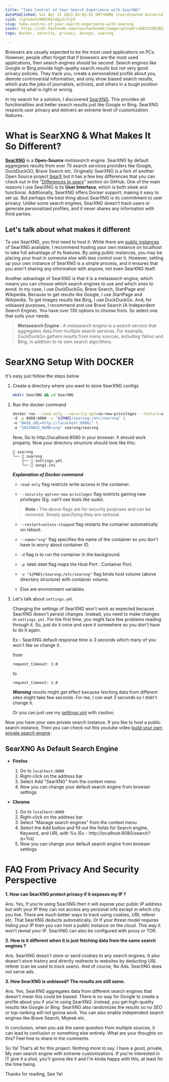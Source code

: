 ```yaml
---
title: "Take Control of Your Search Experience with SearXNG"
datePublished: Sat Apr 22 2023 03:02:52 GMT+0000 (Coordinated Universal Time)
cuid: clgreaw3c00010al4gy2c7uj0
slug: take-control-of-your-search-experience-with-searxng
cover: https://cdn.hashnode.com/res/hashnode/image/upload/v1682133028522/1e3c1886-1420-49da-9604-b9acc771610b.png
tags: docker, security, privacy, devops, searxng

---
```


Browsers are usually expected to be the most used applications on PCs. However, people often forget that if browsers are the most used applications, then search engines should be second. Search engines like Google or Bing provide high-quality search results but not very good privacy policies. They track you, create a personalized profile about you, demote controversial information, and only show biased search results, which puts the jobs of journalists, activists, and others in a tough position regarding what is right or wrong.

In my search for a solution, I discovered [SearXNG](https://docs.searxng.org/). This provides all functionalities and better search results just like Google or Bing. SearXNG respects user privacy and delivers an extreme level of customization features.

# What is SearXNG & What Makes It So Different?
**[SearXNG](https://docs.searxng.org/)** is a **Open-Source** *metasearch* engine. SearXNG by default aggregates results from over 70 search services providers like Google, DuckDuckGO, Brave Search etc. Originally SearXNG is a fork of another Open Source project [SearX](https://searx.github.io/searx/) but it has a few key differences that you can check out in the "[Differences to searx](https://searx.github.io/searx/)" section on GitHub. One of the main reasons I use SearXNG is its **User Interface**, which is both sleek and functional. Additionally, SearXNG offers Docker support, making it easy to set up. But perhaps the best thing about SearXNG is its commitment to user privacy. Unlike some search engines, SearXNG doesn't track users or generate personalized profiles, and it never shares any information with third parties.

## Let's talk about what makes it different
To use SearXNG, you first need to host it. While there are [public instances](https://searx.space/) of SearXNG available, I recommend hosting your own instance on localhost to take full advantage of its features. By using public instances, you may be placing your trust in someone else with less control over it. However, setting up your own instance of SearXNG is a simple process, and it ensures that you aren't sharing any information with anyone, not even SearXNG itself.

Another advantage of SearXNG is that it is a metasearch engine, which means you can choose which search engines to use and which ones to avoid. In my case, I use DuckDuckGo, Brave Search, StartPage and Wikipedia. Because to get results like Google, I use StartPage and Wikipedia. To get Images results like Bing, I use DuckDuckGo. And, for unbiased purposes, I recommend and use Brave Search (A Independent Search Engine). You have over 130 options to choose from. So select one that suits your needs.

> **Metasearch Engine** : A metasearch engine is a search service that aggregates data from multiple search services. For example, DuckDuckGo gathers results from many sources, including Yahoo and Bing, in addition to its own search algorithms.

# SearXNG Setup With DOCKER
It's easy just follow the steps below

1. Create a directory where you want to store SearXNG configs

    ```bash
    mkdir SearXNG && cd SearXNG
    ```

2. Run the docker command

    ```bash
    docker run --read-only --security-opt=no-new-privileges --restart=unless-stopped --name="xng" \
    -d -p 8080:8080 -v "${PWD}/searxng:/etc/searxng" \
    -e "BASE_URL=http://localhost:8080/" \
    -e "INSTANCE_NAME=xng" searxng/searxng
    ```

    Now, Go to http://localhost:8080 in your browser. It should work properly. Now your directory structure should look like this:

    ```
     searxng
    └──  searxng
        ├──  settings.yml
        └──  uwsgi.ini
    ```

    ***Explanation of Docker command***

    - `read-only` flag restricts write access in the container.
    
    - `--security-opt=no-new-privileges` flag restricts gaining new privileges (Eg. can't use tools like sudo).

    > **Note :**  The above flags are for security purposes and can be removed. Simply specifying they are optional.

    - `--restart=unless-stopped` flag restarts the container automatically on reboot.

    - `--name="xng"` flag specifies the name of the container so you don't have to worry about container ID.

    - `-d` flag is to run the container in the background.

    - `-p 8080:8080` flag maps the Host Port : Container Port.

    - `-v "${PWD}/searxng:/etc/searxng"` flag binds host volume (above directory structure) with container volume.

    - Else are environment variables.

3. Let's talk about `settings.yml`

   Changing the settings of SearXNG won't work as expected because SearXNG doesn't persist changes. Instead, you need to make changes in `settings.yml`. For the first time, you might face few problems reading through it. So, just do it once and save it somewhere so you don't have to do it again.

    Ex - SearXNG default response time is 3 seconds which many of you won't like so change it.

	from

    ```
    request_timeout: 3.0
    ```

    to 

    ```
    request_timeout: 1.0
    ```

    ***Warning*** results might get effect because fetching data from different sites might take few seconds. For me, I can wait 3 seconds so I didn't change it.

    Or you can just use my [settings.yml](https://raw.githubusercontent.com/FlareXes/dotfiles/main/searxng/searxng/settings.yml) with caution.

Now you have your own private search instance. If you like to host a public search instance, Then you can check out this youtube video [build your own private search engine](https://www.youtube.com/watch?v=ifT6npY39Dw).

## SearXNG As Default Search Engine

- **Firefox**
    1. Go to `localhost:8080`
    2. Right-click on the address bar
    3. Select Add "SearXNG" from the context menu
    4. Now you can change your default search engine from browser settings

- **Chrome**
    1. Go to `localhost:8080`
    2. Right-click on the address bar
    3. Select "Manage search engines" from the context menu
    4. Select the Add button and fill out the fields for Search engine, Keyword, and URL with %s (Ex - http://localhost:8080/search?q=%s)
    5. Now you can change your default search engine from browser settings

# FAQ From Privacy And Security Perspective
**1. How can SearXNG protect privacy if it exposes my IP ?**

Ans. Yes, If you're using SearXNG then it will expose your public IP address but with your IP they can not access any personal info except in which city you live. There are much better ways to track using cookies, URL referer etc. That SearXNG deducts automatically. Or If your threat model requires hiding your IP then you can host a public instance on the cloud. This way it won't reveal your IP. SearXNG can also be configured with proxy or TOR.

**2. How is it different when it is just fetching data from the same search engines ?**

Ans. SearXNG doesn't store or send cookies to any search engines. It also doesn't store history and directly redirects to websites by deducting URL referer (can be used to track users). And of course, No Ads. SearXNG does not serve ads.

**3. How SearXNG is unbiased? The results are still same.**

Ans. Yes, SearXNG aggregates data from different search engines that doesn't mean this could be biased. There is no way for Google to create a profile about you if you're using SearXNG. Instead, you get high-quality results like Google or Bing. SearXNG also randomizes the results so no SEO or top-ranking will not gonna work. You can also enable independent search engines like Brave Search, Mojeek etc.

In conclusion, when you ask the same question from multiple sources, it can lead to confusion or something else entirely. What are your thoughts on this? Feel free to share in the comments.

So Ya! That's all for this project. Nothing more to say. I have a good, private, My own search engine with extreme customizations. If you're interested in IT give it a shot, you'll gonna like it and I'm kinda happy with this, at least for the time being.

Thanks for reading, See Ya!
